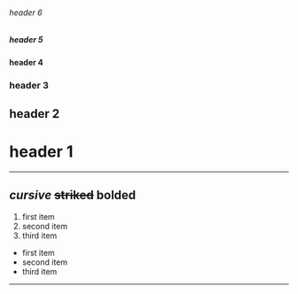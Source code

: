 ###### header 6
##### header 5
#### header 4
### header 3
## header 2
# header 1
---
*cursive*
~~striked~~
__bolded__
---
1. first item
2. second item
3. third item
* first item
* second item
* third item
---
